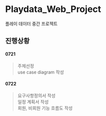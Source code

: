 # Playdata_Web_Project
 플레이 데이터 중간 프로젝트 

## 진행상황

####	0721
>	주제선정  
>	use case diagram 작성  

#### 0722
>	요구사항정의서 작성  
>	일정 계획서 작성  
>	회원, 비회원 기능 흐름도 작성  	



